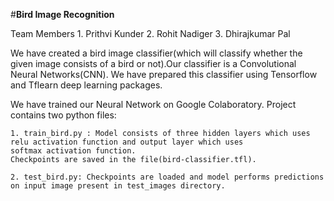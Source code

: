 #**Bird Image Recognition**

Team Members
    1. Prithvi Kunder
    2. Rohit Nadiger
    3. Dhirajkumar Pal
    
We have created a bird image classifier(which will classify whether the given image consists of a bird or not).Our classifier is a  Convolutional Neural Networks(CNN). We have prepared this classifier using Tensorflow and Tflearn deep learning packages.

We have trained our Neural Network on Google Colaboratory. Project contains two python files:

    1. train_bird.py : Model consists of three hidden layers which uses relu activation function and output layer which uses                softmax activation function.
    Checkpoints are saved in the file(bird-classifier.tfl).
    
    2. test_bird.py: Checkpoints are loaded and model performs predictions on input image present in test_images directory.
